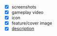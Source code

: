 - [X] screenshots
- [x] gameplay video
- [x] icon
- [x] feature/cover image
- [x] [description](https://github.com/velzevelt/heaven/blob/main/README.md)